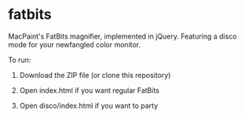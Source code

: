 # fatbits
MacPaint's FatBits magnifier, implemented in jQuery. Featuring a disco mode for your newfangled color monitor.

To run:

1. Download the ZIP file (or clone this repository)

2. Open index.html if you want regular FatBits

3. Open disco/index.html if you want to party
